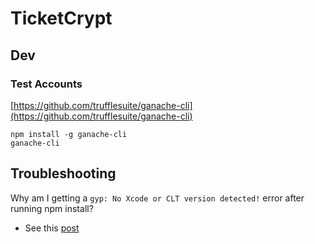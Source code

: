 # TicketCrypt 

## Dev

### Test Accounts
[https://github.com/trufflesuite/ganache-cli](https://github.com/trufflesuite/ganache-cli)
```
npm install -g ganache-cli
ganache-cli
```

## Troubleshooting
Why am I getting a `gyp: No Xcode or CLT version detected!` error after running npm install? 
- See this [post](https://stackoverflow.com/questions/27665426/trying-to-install-bcrypt-into-node-project-node-set-up-issues)
